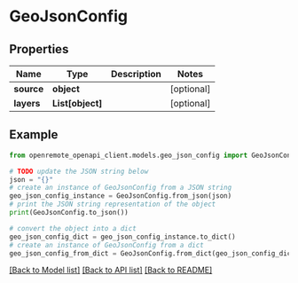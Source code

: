 # GeoJsonConfig


## Properties

Name | Type | Description | Notes
------------ | ------------- | ------------- | -------------
**source** | **object** |  | [optional] 
**layers** | **List[object]** |  | [optional] 

## Example

```python
from openremote_openapi_client.models.geo_json_config import GeoJsonConfig

# TODO update the JSON string below
json = "{}"
# create an instance of GeoJsonConfig from a JSON string
geo_json_config_instance = GeoJsonConfig.from_json(json)
# print the JSON string representation of the object
print(GeoJsonConfig.to_json())

# convert the object into a dict
geo_json_config_dict = geo_json_config_instance.to_dict()
# create an instance of GeoJsonConfig from a dict
geo_json_config_from_dict = GeoJsonConfig.from_dict(geo_json_config_dict)
```
[[Back to Model list]](../README.md#documentation-for-models) [[Back to API list]](../README.md#documentation-for-api-endpoints) [[Back to README]](../README.md)



